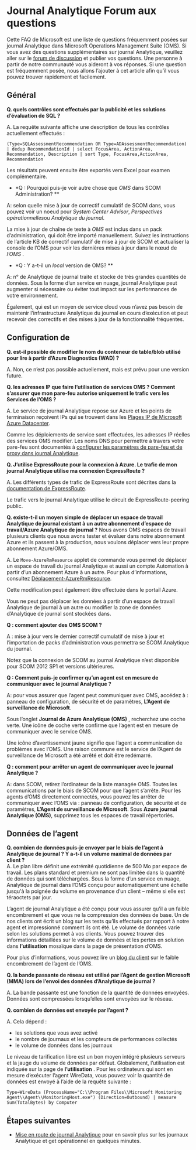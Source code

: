 <properties
    pageTitle="Journal Analytique FAQ | Microsoft Azure"
    description="Réponses aux questions fréquemment posées sur le service de journal Analytique."
    services="log-analytics"
    documentationCenter=""
    authors="bandersmsft"
    manager="jwhit"
    editor=""/>

<tags
    ms.service="log-analytics"
    ms.workload="na"
    ms.tgt_pltfrm="na"
    ms.devlang="na"
    ms.topic="article"
    ms.date="10/10/2016"
    ms.author="banders"/>

# <a name="log-analytics-faq"></a>Journal Analytique Forum aux questions

Cette FAQ de Microsoft est une liste de questions fréquemment posées sur journal Analytique dans Microsoft Operations Management Suite (OMS). Si vous avez des questions supplémentaires sur journal Analytique, veuillez aller sur le [forum de discussion](https://social.msdn.microsoft.com/Forums/azure/home?forum=opinsights) et publier vos questions. Une personne à partir de notre communauté vous aideront à vos réponses. Si une question est fréquemment posée, nous allons l’ajouter à cet article afin qu’il vous pouvez trouver rapidement et facilement.

## <a name="general"></a>Général

**Q. quels contrôles sont effectués par la publicité et les solutions d’évaluation de SQL ?**

A. La requête suivante affiche une description de tous les contrôles actuellement effectués :

```
(Type=SQLAssessmentRecommendation OR Type=ADAssessmentRecommendation) | dedup RecommendationId | select FocusArea, ActionArea, Recommendation, Description | sort Type, FocusArea,ActionArea, Recommendation
```

Les résultats peuvent ensuite être exportés vers Excel pour examen complémentaire.

* *Q : Pourquoi puis-je voir autre chose que *OMS* dans SCOM Administration? **

A: selon quelle mise à jour de correctif cumulatif de SCOM dans, vous pouvez voir un noeud pour *System Center Advisor*, *Perspectives opérationnelles*ou *Analytique du journal*.

La mise à jour de chaîne de texte à *OMS* est inclus dans un pack d’administration, qui doit être importé manuellement. Suivez les instructions de l’article KB de correctif cumulatif de mise à jour de SCOM et actualiser la console de l’OMS pour voir les dernières mises à jour dans le nœud de *l’OMS* .

* *Q : Y a-t-il un *local* version de OMS? **

A: n° de Analytique de journal traite et stocke de très grandes quantités de données. Sous la forme d’un service en nuage, journal Analytique peut augmenter si nécessaire ou éviter tout impact sur les performances de votre environnement.

Également, qui est un moyen de service cloud vous n’avez pas besoin de maintenir l’infrastructure Analytique du journal en cours d’exécution et peut recevoir des correctifs et des mises à jour de la fonctionnalité fréquentes.

## <a name="configuration"></a>Configuration de
**Q. est-il possible de modifier le nom du conteneur de table/blob utilisé pour lire à partir d’Azure Diagnostics (WAD) ?**  

A.  Non, ce n’est pas possible actuellement, mais est prévu pour une version future.

**Q. les adresses IP que faire l’utilisation de services OMS ? Comment s’assurer que mon pare-feu autorise uniquement le trafic vers les Services de l’OMS ?**  

A. Le service de journal Analytique repose sur Azure et les points de terminaison reçoivent IPs qui se trouvent dans les [Plages IP de Microsoft Azure Datacenter](http://www.microsoft.com/download/details.aspx?id=41653).

Comme les déploiements de service sont effectuées, les adresses IP réelles des services OMS modifier. Les noms DNS pour permettre à travers votre pare-feu sont documentés à [configurer les paramètres de pare-feu et de proxy dans journal Analytique](log-analytics-proxy-firewall.md).

**Q. J’utilise ExpressRoute pour la connexion à Azure. Le trafic de mon journal Analytique utilise ma connexion ExpressRoute ?**  

A. Les différents types de trafic de ExpressRoute sont décrites dans la [documentation de ExpressRoute](./expressroute/expressroute-faqs.md#supported-services).

Le trafic vers le journal Analytique utilise le circuit de ExpressRoute-peering public.

**Q. existe-t-il un moyen simple de déplacer un espace de travail Analytique de journal existant à un autre abonnement d’espace de travail/Azure Analytique de journal ?**  Nous avons OMS espaces de travail plusieurs clients que nous avons tester et évaluer dans notre abonnement Azure et ils passent à la production, nous voulons déplacer vers leur propre abonnement Azure/OMS.  

A. Le `Move-AzureRmResource` applet de commande vous permet de déplacer un espace de travail du journal Analytique et aussi un compte Automation à partir d’un abonnement Azure à un autre. Pour plus d’informations, consultez [Déplacement-AzureRmResource](http://msdn.microsoft.com/library/mt652516.aspx).

Cette modification peut également être effectuée dans le portail Azure.

Vous ne peut pas déplacer les données à partir d’un espace de travail Analytique de journal à un autre ou modifier la zone de données d’Analytique de journal sont stockées dans.

**Q : comment ajouter des OMS SCOM ?**

A : mise à jour vers le dernier correctif cumulatif de mise à jour et l’importation de packs d’administration vous permettra se SCOM Analytique du journal.

Notez que la connexion de SCOM au journal Analytique n’est disponible pour SCOM 2012 SP1 et versions ultérieures.

**Q : Comment puis-je confirmer qu’un agent est en mesure de communiquer avec le journal Analytique ?**

A: pour vous assurer que l’agent peut communiquer avec OMS, accédez à : panneau de configuration, de sécurité et de paramètres, **L’Agent de surveillance de Microsoft**.

Sous l’onglet **Journal de Azure Analytique (OMS)** , recherchez une coche verte. Une icône de coche verte confirme que l’agent est en mesure de communiquer avec le service OMS.

Une icône d’avertissement jaune signifie que l’agent a communication de problèmes avec l’OMS. Une raison commune est le service de l’Agent de surveillance de Microsoft a été arrêté et doit être redémarré.

**Q : comment pour arrêter un agent de communiquer avec le journal Analytique ?**

A: dans SCOM, retirez l’ordinateur de la liste managée OMS. Toutes les communications par le biais de SCOM pour que l’agent s’arrête. Pour les agents d’OMS directement connectés, vous pouvez les arrêter de communiquer avec l’OMS via : panneau de configuration, de sécurité et de paramètres, **L’Agent de surveillance de Microsoft**.
Sous **Azure journal Analytique (OMS)**, supprimez tous les espaces de travail répertoriés.

## <a name="agent-data"></a>Données de l’agent

**Q. combien de données puis-je envoyer par le biais de l’agent à Analytique de journal ? Y a-t-il un volume maximal de données par client ?**  
A. Le plan libre définit une extrémité quotidienne de 500 Mo par espace de travail. Les plans standard et premium ne sont pas limitée dans la quantité de données qui sont téléchargées. Sous la forme d’un service en nuage, Analytique de journal dans l’OMS conçu pour automatiquement une échelle jusqu'à la poignée du volume en provenance d’un client – même si elle est téraoctets par jour.

L’agent de journal Analytique a été conçu pour vous assurer qu’il a un faible encombrement et que vous ne la compression des données de base. Un de nos clients ont écrit un blog sur les tests qu’ils effectués par rapport à notre agent et impressionné comment ils ont été. Le volume de données varie selon les solutions permet à vos clients. Vous pouvez trouver des informations détaillées sur le volume de données et les pertes en solution dans **l’utilisation** mosaïque dans la page de présentation d’OMS.

Pour plus d’informations, vous pouvez lire un [blog du client](http://thoughtsonopsmgr.blogspot.com/2015/09/one-small-footprint-for-server-one.html) sur le faible encombrement de l’agent de l’OMS.

**Q. la bande passante de réseau est utilisé par l’Agent de gestion Microsoft (MMA) lors de l’envoi des données d’Analytique de journal ?**

A. La bande passante est une fonction de la quantité de données envoyées. Données sont compressées lorsqu’elles sont envoyées sur le réseau.

**Q. combien de données est envoyée par l’agent ?**

A. Cela dépend :

- les solutions que vous avez activé
- le nombre de journaux et les compteurs de performances collectés
- le volume de données dans les journaux

Le niveau de tarification libre est un bon moyen intégré plusieurs serveurs et la jauge du volume de données par défaut. Globalement, l’utilisation est indiquée sur la page de **l’utilisation** .
Pour les ordinateurs qui sont en mesure d’exécuter l’agent WireData, vous pouvez voir la quantité de données est envoyé à l’aide de la requête suivante :

```
Type=WireData (ProcessName="C:\\Program Files\\Microsoft Monitoring Agent\\Agent\\MonitoringHost.exe") (Direction=Outbound) | measure Sum(TotalBytes) by Computer
```



## <a name="next-steps"></a>Étapes suivantes

- [Mise en route de journal Analytique](log-analytics-get-started.md) pour en savoir plus sur les journaux Analytique et get opérationnel en quelques minutes.
